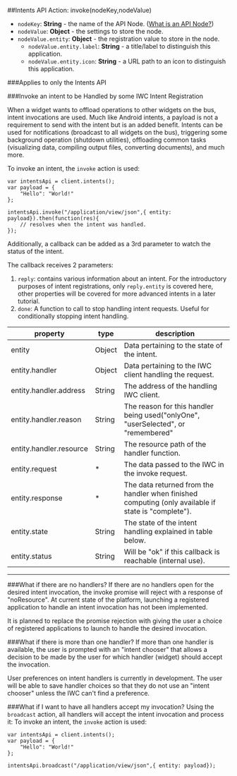 ##Intents API Action: invoke(nodeKey,nodeValue)
* `nodeKey`: **String** - the name of the API Node. ([What is an API Node?](../../resources.md))
* `nodeValue`: **Object** - the settings to store the node.
* `nodeValue.entity`: **Object** - the registration value to store in the node.
    * `nodeValue.entity.label`: **String** - a title/label to distinguish this application.
    * `nodeValue.entity.icon`: **String** - a URL path to an icon to distinguish this application. 

 
###Applies to only the Intents API

###Invoke an intent to be Handled by some IWC Intent Registration

When a widget wants to offload operations to other widgets on the bus, intent invocations are used. Much like
Android intents, a payload is not a requirement to send with the intent but is an added benefit. Intents can be used
for notifications (broadcast to all widgets on the bus), triggering some background operation (shutdown utilities),
offloading common tasks (visualizing data, compiling output files, converting documents), and much more.

       
To invoke an intent, the `invoke` action is used:
```
var intentsApi = client.intents();
var payload = {
    "Hello": "World!"
};

intentsApi.invoke("/application/view/json",{ entity: payload}).then(function(res){
    // resolves when the intent was handled.
});
```

Additionally, a callback can be added as a 3rd parameter to watch the status of the intent.

The callback receives 2 parameters:
 1. `reply`: contains various information about an intent. For the introductory purposes of intent registrations, only 
 `reply.entity` is covered here, other properties will be covered for more advanced intents in a later tutorial. 
 2. `done`: A function to call to stop handling intent requests. Useful for conditionally stopping intent handling.

| property | type   | description                                |
|----------|--------|--------------------------------------------|
| entity   | Object | Data pertaining to the state of the intent.|
| entity.handler| Object| Data pertaining to the IWC client handling the request.|
| entity.handler.address| String| The address of the handling IWC client.|
| entity.handler.reason| String| The reason for this handler being used("onlyOne", "userSelected", or "remembered"|
| entity.handler.resource| String| The resource path of the handler function.|
| entity.request| * | The data passed to the IWC in the invoke request.|
| entity.response | * | The data returned from the handler when finished computing (only available if state is "complete").|
| entity.state | String | The state of the intent handling explained in table below.|
| entity.status | String | Will be "ok" if this callback is reachable (internal use).|

***

###What if there are no handlers?
If there are no handlers open for the desired intent invocation, the invoke promise will reject with a response of 
"noResource". At current state of the platform, launching a registered application to handle an intent invocation has
not been implemented. 

It is planned to replace the promise rejection with giving the user a choice of registered applications to launch to 
handle the desired invocation.

###What if there is more than one handler?
If more than one handler is available, the user is prompted with an "intent chooser" that allows a decision to be made
by the user for which handler (widget) should accept the invocation.

User preferences on intent handlers is currently in development. The user will be able to save handler choices so that
they do not use an "intent chooser" unless the IWC can't find a preference.

###What if I want to have all handlers accept my invocation?
Using the `broadcast` action, all handlers will accept the intent invocation and process it:
To invoke an intent, the `invoke` action is used:
```
var intentsApi = client.intents();
var payload = {
    "Hello": "World!"
};

intentsApi.broadcast("/application/view/json",{ entity: payload});
```
